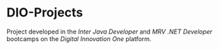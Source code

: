 # DIO-Projects

Project developed in the _Inter Java Developer_ and _MRV .NET Developer_ bootcamps on the _Digital Innovation One_ platform.